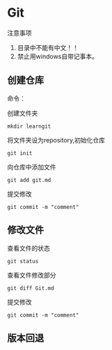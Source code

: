 # Git

注意事项

1. 目录中不能有中文！！
2. 禁止用windows自带记事本。

## 创建仓库

命令：

创建文件夹

```shell
mkdir learngit
```

将文件夹设为repository,初始化仓库

```shell
git init
```

向仓库中添加文件

```shell
git add git.md
```

提交修改

```
git commit -m "comment"
```

## 修改文件



查看文件的状态

```shell
git status
```

查看文件修改部分

```shell
git diff Git.md
```

提交修改

```shell
git commit -m "comment"
```

## 版本回退



